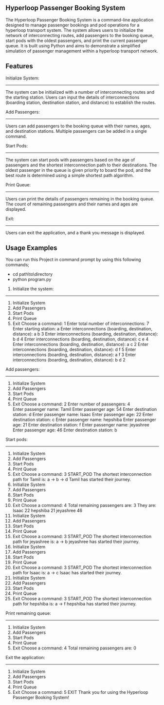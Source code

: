 Hyperloop Passenger Booking System
----------------------------------
The Hyperloop Passenger Booking System is a command-line application designed to manage passenger bookings 
and pod operations for a hyperloop transport system. The system allows users to initialize the network of 
interconnecting routes, add passengers to the booking queue, start pods with the oldest passengers, and print 
the current passenger queue. It is built using Python and aims to demonstrate a simplified simulation of 
passenger management within a hyperloop transport network.

Features
--------
Initialize System:
******************
The system can be initialized with a number of interconnecting routes and the starting station.
Users can input the details of interconnections (boarding station, destination station, and distance) 
to establish the routes.

Add Passengers:
***************
Users can add passengers to the booking queue with their names, ages, and destination stations.
Multiple passengers can be added in a single command.

Start Pods:
***********
The system can start pods with passengers based on the age of passengers and the shortest interconnection path 
to their destinations.
The oldest passenger in the queue is given priority to board the pod, and the best route is determined using 
a simple shortest path algorithm.

Print Queue:
************
Users can print the details of passengers remaining in the booking queue.
The count of remaining passengers and their names and ages are displayed.

Exit:
*****
Users can exit the application, and a thank you message is displayed.

Usage Examples
--------------
You can run this Project in command prompt by using this following commands;
- cd path\to\directory
- python program.py

1. Initialize the system:
*************************
1. Initialize System
2. Add Passengers
3. Start Pods
4. Print Queue
5. Exit
Choose a command: 1
Enter total number of interconnections: 7
Enter starting station: a
Enter interconnections (boarding, destination, distance): a b 3
Enter interconnections (boarding, destination, distance): b d 4
Enter interconnections (boarding, destination, distance): c e 4
Enter interconnections (boarding, destination, distance): a c 2
Enter interconnections (boarding, destination, distance): d f 5
Enter interconnections (boarding, destination, distance): a f 3
Enter interconnections (boarding, destination, distance): b d 2

Add passengers:
**************
1. Initialize System
2. Add Passengers
3. Start Pods
4. Print Queue
5. Exit
Choose a command: 2
Enter number of passengers: 4        
Enter passenger name: Tamil
Enter passenger age: 54
Enter destination station: d
Enter passenger name: Isaac 
Enter passenger age: 22
Enter destination station: c
Enter passenger name: hepshiba
Enter passenger age: 21
Enter destination station: f
Enter passenger name: jeyashree
Enter passenger age: 46
Enter destination station: b

Start pods:
**********
1. Initialize System
2. Add Passengers
3. Start Pods
4. Print Queue
5. Exit
Choose a command: 3
START_POD
The shortest interconnection path for Tamil is:
a -> b -> d
Tamil has started their journey.
1. Initialize System
2. Add Passengers
3. Start Pods
4. Print Queue
5. Exit
Choose a command: 4
Total remaining passengers are: 3
They are:
Isaac 22
hepshiba 21
jeyashree 46
1. Initialize System
2. Add Passengers
3. Start Pods
4. Print Queue
5. Exit
Choose a command: 3
START_POD
The shortest interconnection path for jeyashree is:
a -> b
jeyashree has started their journey.
1. Initialize System
2. Add Passengers
3. Start Pods
4. Print Queue
5. Exit
Choose a command: 3
START_POD
The shortest interconnection path for Isaac is:
a -> c
Isaac has started their journey.
1. Initialize System
2. Add Passengers
3. Start Pods
4. Print Queue
5. Exit
Choose a command: 3
START_POD
The shortest interconnection path for hepshiba is:
a -> f
hepshiba has started their journey.

Print remaining queue:
*********************
1. Initialize System
2. Add Passengers
3. Start Pods
4. Print Queue
5. Exit
Choose a command: 4
Total remaining passengers are: 0

Exit the application:
********************
1. Initialize System
2. Add Passengers
3. Start Pods
4. Print Queue
5. Exit
Choose a command: 5
EXIT
Thank you for using the Hyperloop Passenger Booking System!
